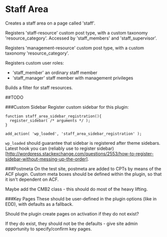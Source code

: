 Staff Area
==========

Creates a staff area on a page called 'staff'.

Registers 'staff-resource' custom post type, with a custom taxonomy 'resource_category'. Accessed by 'staff_members' and 'staff_supervisor'.

Registers 'management-resource' custom post type, with a custom taxonomy 'resource_category'.

Registers custom user roles:

* 'staff_member' an ordinary staff member
* 'staff_manager' staff member with management privileges

Builds a filter for staff resources.

##TODO

###Custom Sidebar
Register custom sidebar for this plugin:

~~~
function staff_area_sidebar_registration(){
  register_sidebar( /* arguments */ );
}

add_action( 'wp_loaded', 'staff_area_sidebar_registration' );

~~~

`wp_loaded` should guarantee that sidebar is registered after theme sidebars. Latest hook you can (reliably use to register sidebar)[http://wordpress.stackexchange.com/questions/2553/how-to-register-sidebar-without-messing-up-the-order].

###Postmeta
On the test site, postmeta are added to CPTs by means of the ACF plugin. Custom meta boxes should be defined within the plugin, so that it isn't dependent on ACF.

Maybe add the CMB2 class - this should do most of the heavy lifting.

###Key Pages
These should be user-defined in the plugin options (like in EDD), with defaults as a fallback.

Should the plugin create pages on activation if they do not exist?

If they do exist, they should not be the defaults - give site admin opportunity to specify/confirm key pages.
